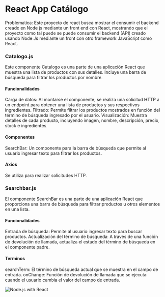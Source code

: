 # React App Catálogo
Problematica: Este proyecto de react busca mostrar el consumir el backend creado en Node js mediante un front end con React, mostrando que el proyecto como tal puede se puede consumir el backend (API) creado usando Node Js mediante un front con otro framework JavaScript como React. 

### Catalogo.js
Este componente Catalogo es una parte de una aplicación React que muestra una lista de productos con sus detalles. Incluye una barra de búsqueda para filtrar los productos por nombre.

#### Funcionalidades
Carga de datos: Al montarse el componente, se realiza una solicitud HTTP a un endpoint para obtener una lista de productos y sus respectivos ingredientes.
Filtrado: Permite filtrar los productos mostrados en función del término de búsqueda ingresado por el usuario.
Visualización: Muestra detalles de cada producto, incluyendo imagen, nombre, descripción, precio, stock e ingredientes.

#### Componentes
SearchBar: Un componente para la barra de búsqueda que permite al usuario ingresar texto para filtrar los productos.

#### Axios
Se utiliza para realizar solicitudes HTTP.

### Searchbar.js
El componente SearchBar es una parte de una aplicación React que proporciona una barra de búsqueda para filtrar productos u otros elementos en una lista.

#### Funcionalidades
Entrada de búsqueda: Permite al usuario ingresar texto para buscar productos.
Actualización del término de búsqueda: A través de una función de devolución de llamada, actualiza el estado del término de búsqueda en el componente padre.

#### Terminos
searchTerm: El término de búsqueda actual que se muestra en el campo de entrada.
onChange: Función de devolución de llamada que se ejecuta cuando el usuario cambia el valor del campo de entrada.

![Node.js with React]([URL_to_image](https://res.cloudinary.com/boardinfinity/image/upload/t_blog_img/bi-websites/blog/11/BLOG-SHEET-3--66-.png))
